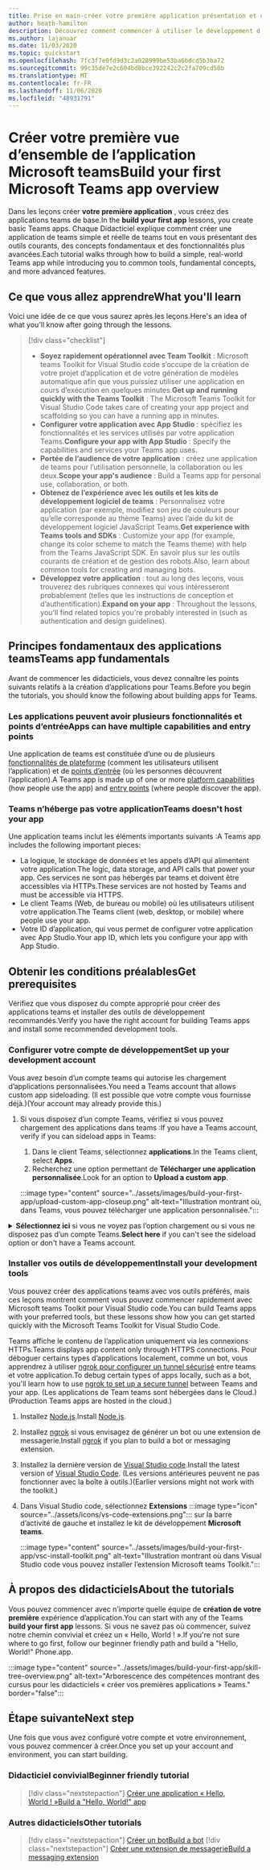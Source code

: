 ```yaml
---
title: Prise en main-créer votre première application présentation et conditions préalables
author: heath-hamilton
description: Découvrez comment commencer à utiliser le développement d’applications Microsoft teams et configurer votre environnement.
ms.author: lajanuar
ms.date: 11/03/2020
ms.topic: quickstart
ms.openlocfilehash: 7fc3f7e9fd9d3c2a028999be53ba6bdcd5b3ba72
ms.sourcegitcommit: 99c35de7e2c604bd8bce392242c2c2fa709cd50b
ms.translationtype: MT
ms.contentlocale: fr-FR
ms.lasthandoff: 11/06/2020
ms.locfileid: "48931791"
---
```

# <a name="build-your-first-microsoft-teams-app-overview"></a><span data-ttu-id="2c968-103">Créer votre première vue d’ensemble de l’application Microsoft teams</span><span class="sxs-lookup"><span data-stu-id="2c968-103">Build your first Microsoft Teams app overview</span></span>

<span data-ttu-id="2c968-104">Dans les leçons créer **votre première application** , vous créez des applications teams de base.</span><span class="sxs-lookup"><span data-stu-id="2c968-104">In the **build your first app** lessons, you create basic Teams apps.</span></span> <span data-ttu-id="2c968-105">Chaque Didacticiel explique comment créer une application de teams simple et réelle de teams tout en vous présentant des outils courants, des concepts fondamentaux et des fonctionnalités plus avancées.</span><span class="sxs-lookup"><span data-stu-id="2c968-105">Each tutorial walks through how to build a simple, real-world Teams app while introducing you to common tools, fundamental concepts, and more advanced features.</span></span>

## <a name="what-youll-learn"></a><span data-ttu-id="2c968-106">Ce que vous allez apprendre</span><span class="sxs-lookup"><span data-stu-id="2c968-106">What you'll learn</span></span>

<span data-ttu-id="2c968-107">Voici une idée de ce que vous saurez après les leçons.</span><span class="sxs-lookup"><span data-stu-id="2c968-107">Here's an idea of what you'll know after going through the lessons.</span></span>

> [!div class="checklist"]
  >
  > * <span data-ttu-id="2c968-108">**Soyez rapidement opérationnel avec Team Toolkit** : Microsoft teams Toolkit for Visual Studio code s’occupe de la création de votre projet d’application et de votre génération de modèles automatique afin que vous puissiez utiliser une application en cours d’exécution en quelques minutes.</span><span class="sxs-lookup"><span data-stu-id="2c968-108">**Get up and running quickly with the Teams Toolkit** : The Microsoft Teams Toolkit for Visual Studio Code takes care of creating your app project and scaffolding so you can have a running app in minutes.</span></span>
  > * <span data-ttu-id="2c968-109">**Configurer votre application avec App Studio** : spécifiez les fonctionnalités et les services utilisés par votre application Teams.</span><span class="sxs-lookup"><span data-stu-id="2c968-109">**Configure your app with App Studio** : Specify the capabilities and services your Teams app uses.</span></span>
  > * <span data-ttu-id="2c968-110">**Portée de l’audience de votre application** : créez une application de teams pour l’utilisation personnelle, la collaboration ou les deux.</span><span class="sxs-lookup"><span data-stu-id="2c968-110">**Scope your app's audience** : Build a Teams app for personal use, collaboration, or both.</span></span>
  > * <span data-ttu-id="2c968-111">**Obtenez de l’expérience avec les outils et les kits de développement logiciel de teams** : Personnalisez votre application (par exemple, modifiez son jeu de couleurs pour qu’elle corresponde au thème Teams) avec l’aide du kit de développement logiciel JavaScript Teams.</span><span class="sxs-lookup"><span data-stu-id="2c968-111">**Get experience with Teams tools and SDKs** : Customize your app (for example, change its color scheme to match the Teams theme) with help from the Teams JavaScript SDK.</span></span> <span data-ttu-id="2c968-112">En savoir plus sur les outils courants de création et de gestion des robots.</span><span class="sxs-lookup"><span data-stu-id="2c968-112">Also, learn about common tools for creating and managing bots.</span></span>
  > * <span data-ttu-id="2c968-113">**Développez votre application** : tout au long des leçons, vous trouverez des rubriques connexes qui vous intéresseront probablement (telles que les instructions de conception et d’authentification).</span><span class="sxs-lookup"><span data-stu-id="2c968-113">**Expand on your app** : Throughout the lessons, you'll find related topics you're probably interested in (such as authentication and design guidelines).</span></span>

## <a name="teams-app-fundamentals"></a><span data-ttu-id="2c968-114">Principes fondamentaux des applications teams</span><span class="sxs-lookup"><span data-stu-id="2c968-114">Teams app fundamentals</span></span>

<span data-ttu-id="2c968-115">Avant de commencer les didacticiels, vous devez connaître les points suivants relatifs à la création d’applications pour Teams.</span><span class="sxs-lookup"><span data-stu-id="2c968-115">Before you begin the tutorials, you should know the following about building apps for Teams.</span></span>

### <a name="apps-can-have-multiple-capabilities-and-entry-points"></a><span data-ttu-id="2c968-116">Les applications peuvent avoir plusieurs fonctionnalités et points d’entrée</span><span class="sxs-lookup"><span data-stu-id="2c968-116">Apps can have multiple capabilities and entry points</span></span>

<span data-ttu-id="2c968-117">Une application de teams est constituée d’une ou de plusieurs [fonctionnalités de plateforme](../concepts/capabilities-overview.md) (comment les utilisateurs utilisent l’application) et de [points d’entrée](../concepts/extensibility-points.md) (où les personnes découvrent l’application).</span><span class="sxs-lookup"><span data-stu-id="2c968-117">A Teams app is made up of one or more [platform capabilities](../concepts/capabilities-overview.md) (how people use the app) and [entry points](../concepts/extensibility-points.md) (where people discover the app).</span></span>

### <a name="teams-doesnt-host-your-app"></a><span data-ttu-id="2c968-118">Teams n’héberge pas votre application</span><span class="sxs-lookup"><span data-stu-id="2c968-118">Teams doesn't host your app</span></span>

<span data-ttu-id="2c968-119">Une application teams inclut les éléments importants suivants :</span><span class="sxs-lookup"><span data-stu-id="2c968-119">A Teams app includes the following important pieces:</span></span>

* <span data-ttu-id="2c968-120">La logique, le stockage de données et les appels d’API qui alimentent votre application.</span><span class="sxs-lookup"><span data-stu-id="2c968-120">The logic, data storage, and API calls that power your app.</span></span> <span data-ttu-id="2c968-121">Ces services ne sont pas hébergés par teams et doivent être accessibles via HTTPs.</span><span class="sxs-lookup"><span data-stu-id="2c968-121">These services are not hosted by Teams and must be accessible via HTTPS.</span></span>
* <span data-ttu-id="2c968-122">Le client Teams (Web, de bureau ou mobile) où les utilisateurs utilisent votre application.</span><span class="sxs-lookup"><span data-stu-id="2c968-122">The Teams client (web, desktop, or mobile) where people use your app.</span></span>
* <span data-ttu-id="2c968-123">Votre ID d’application, qui vous permet de configurer votre application avec App Studio.</span><span class="sxs-lookup"><span data-stu-id="2c968-123">Your app ID, which lets you configure your app with App Studio.</span></span>

## <a name="get-prerequisites"></a><span data-ttu-id="2c968-124">Obtenir les conditions préalables</span><span class="sxs-lookup"><span data-stu-id="2c968-124">Get prerequisites</span></span>

<span data-ttu-id="2c968-125">Vérifiez que vous disposez du compte approprié pour créer des applications teams et installer des outils de développement recommandés.</span><span class="sxs-lookup"><span data-stu-id="2c968-125">Verify you have the right account for building Teams apps and install some recommended development tools.</span></span>

### <a name="set-up-your-development-account"></a><span data-ttu-id="2c968-126">Configurer votre compte de développement</span><span class="sxs-lookup"><span data-stu-id="2c968-126">Set up your development account</span></span>

<span data-ttu-id="2c968-127">Vous avez besoin d’un compte teams qui autorise les chargement d’applications personnalisées.</span><span class="sxs-lookup"><span data-stu-id="2c968-127">You need a Teams account that allows custom app sideloading.</span></span> <span data-ttu-id="2c968-128">(Il est possible que votre compte vous fournisse déjà.)</span><span class="sxs-lookup"><span data-stu-id="2c968-128">(Your account may already provide this.)</span></span>

1. <span data-ttu-id="2c968-129">Si vous disposez d’un compte Teams, vérifiez si vous pouvez chargement des applications dans teams :</span><span class="sxs-lookup"><span data-stu-id="2c968-129">If you have a Teams account, verify if you can sideload apps in Teams:</span></span>
    1. <span data-ttu-id="2c968-130">Dans le client Teams, sélectionnez **applications**.</span><span class="sxs-lookup"><span data-stu-id="2c968-130">In the Teams client, select **Apps**.</span></span>
    1. <span data-ttu-id="2c968-131">Recherchez une option permettant de **Télécharger une application personnalisée**.</span><span class="sxs-lookup"><span data-stu-id="2c968-131">Look for an option to **Upload a custom app**.</span></span>

    :::image type="content" source="../assets/images/build-your-first-app/upload-custom-app-closeup.png" alt-text="Illustration montrant où, dans Teams, vous pouvez télécharger une application personnalisée.":::

<!-- markdownlint-disable MD033 -->
<details>

<summary><span data-ttu-id="2c968-133"><b>Sélectionnez ici</b> si vous ne voyez pas l’option chargement ou si vous ne disposez pas d’un compte Teams.</span><span class="sxs-lookup"><span data-stu-id="2c968-133"><b>Select here</b> if you can't see the sideload option or don't have a Teams account.</span></span></summary>

<span data-ttu-id="2c968-134">Vous pouvez obtenir un compte de test gratuit teams qui autorise l’application chargement en rejoignant le programme de développement Microsoft 365.</span><span class="sxs-lookup"><span data-stu-id="2c968-134">You can get a free Teams test account that allows app sideloading by joining the Microsoft 365 developer program.</span></span> <span data-ttu-id="2c968-135">(Le processus d’inscription prend environ deux minutes.)</span><span class="sxs-lookup"><span data-stu-id="2c968-135">(The registration process takes approximately two minutes.)</span></span>

1. <span data-ttu-id="2c968-136">Accédez au [programme de développement Microsoft 365](https://developer.microsoft.com/microsoft-365/dev-program).</span><span class="sxs-lookup"><span data-stu-id="2c968-136">Go to the [Microsoft 365 developer program](https://developer.microsoft.com/microsoft-365/dev-program).</span></span>
1. <span data-ttu-id="2c968-137">Sélectionnez **rejoindre** et suivez les instructions à l’écran.</span><span class="sxs-lookup"><span data-stu-id="2c968-137">Select **Join Now** and follow the onscreen instructions.</span></span>
1. <span data-ttu-id="2c968-138">Lorsque vous accédez à l’écran d’accueil, sélectionnez **configurer l’abonnement E5**.</span><span class="sxs-lookup"><span data-stu-id="2c968-138">When you get to the welcome screen, select **Set up E5 subscription**.</span></span>
1. <span data-ttu-id="2c968-139">Configurez votre compte d’administrateur.</span><span class="sxs-lookup"><span data-stu-id="2c968-139">Set up your administrator account.</span></span> <span data-ttu-id="2c968-140">Une fois que vous avez terminé, un écran semblable à celui-ci s’affiche.</span><span class="sxs-lookup"><span data-stu-id="2c968-140">Once you finish, you should see a screen like this.</span></span>
:::image type="content" source="../assets/images/build-your-first-app/dev-program-subscription.png" alt-text="Exemple de ce que vous voyez après vous être inscrit au programme pour les développeurs Microsoft 365.":::
1. <span data-ttu-id="2c968-142">Connectez-vous à teams à l’aide du compte d’administrateur que vous venez de configurer.</span><span class="sxs-lookup"><span data-stu-id="2c968-142">Log in to Teams using the administrator account you just set up.</span></span>
1. <span data-ttu-id="2c968-143">Vérifiez si vous disposez maintenant de l’option **Télécharger une application personnalisée** .</span><span class="sxs-lookup"><span data-stu-id="2c968-143">Verify if you now have the **Upload a custom app** option.</span></span>

</details>

### <a name="install-your-development-tools"></a><span data-ttu-id="2c968-144">Installer vos outils de développement</span><span class="sxs-lookup"><span data-stu-id="2c968-144">Install your development tools</span></span>

<span data-ttu-id="2c968-145">Vous pouvez créer des applications teams avec vos outils préférés, mais ces leçons montrent comment vous pouvez commencer rapidement avec Microsoft teams Toolkit pour Visual Studio code.</span><span class="sxs-lookup"><span data-stu-id="2c968-145">You can build Teams apps with your preferred tools, but these lessons show how you can get started quickly with the Microsoft Teams Toolkit for Visual Studio Code.</span></span>

<span data-ttu-id="2c968-146">Teams affiche le contenu de l’application uniquement via les connexions HTTPs.</span><span class="sxs-lookup"><span data-stu-id="2c968-146">Teams displays app content only through HTTPS connections.</span></span> <span data-ttu-id="2c968-147">Pour déboguer certains types d’applications localement, comme un bot, vous apprendrez à utiliser [ngrok pour configurer un tunnel sécurisé](../concepts/build-and-test/debug.md#locally-hosted) entre teams et votre application.</span><span class="sxs-lookup"><span data-stu-id="2c968-147">To debug certain types of apps locally, such as a bot, you'll learn how to use [ngrok to set up a secure tunnel](../concepts/build-and-test/debug.md#locally-hosted) between Teams and your app.</span></span> <span data-ttu-id="2c968-148">(Les applications de Team teams sont hébergées dans le Cloud.)</span><span class="sxs-lookup"><span data-stu-id="2c968-148">(Production Teams apps are hosted in the cloud.)</span></span>

1. <span data-ttu-id="2c968-149">Installez [Node.js](https://nodejs.org/en/).</span><span class="sxs-lookup"><span data-stu-id="2c968-149">Install [Node.js](https://nodejs.org/en/).</span></span>
1. <span data-ttu-id="2c968-150">Installez [ngrok](https://ngrok.com/download) si vous envisagez de générer un bot ou une extension de messagerie.</span><span class="sxs-lookup"><span data-stu-id="2c968-150">Install [ngrok](https://ngrok.com/download) if you plan to build a bot or messaging extension.</span></span>
1. <span data-ttu-id="2c968-151">Installez la dernière version de [Visual Studio code](https://code.visualstudio.com/download).</span><span class="sxs-lookup"><span data-stu-id="2c968-151">Install the latest version of [Visual Studio Code](https://code.visualstudio.com/download).</span></span> <span data-ttu-id="2c968-152">(Les versions antérieures peuvent ne pas fonctionner avec la boîte à outils.)</span><span class="sxs-lookup"><span data-stu-id="2c968-152">(Earlier versions might not work with the toolkit.)</span></span>
1. Dans Visual Studio code, sélectionnez **Extensions** :::image type="icon" source="../assets/icons/vs-code-extensions.png"::: sur la barre d’activité de gauche et installez le kit de développement **Microsoft teams**.

    :::image type="content" source="../assets/images/build-your-first-app/vsc-install-toolkit.png" alt-text="Illustration montrant où dans Visual Studio code vous pouvez installer l’extension Microsoft teams Toolkit.":::

## <a name="about-the-tutorials"></a><span data-ttu-id="2c968-155">À propos des didacticiels</span><span class="sxs-lookup"><span data-stu-id="2c968-155">About the tutorials</span></span>

<span data-ttu-id="2c968-156">Vous pouvez commencer avec n’importe quelle équipe de **création de votre première** expérience d’application.</span><span class="sxs-lookup"><span data-stu-id="2c968-156">You can start with any of the Teams **build your first app** lessons.</span></span> <span data-ttu-id="2c968-157">Si vous ne savez pas où commencer, suivez notre chemin convivial et créez un « Hello, World ! ».</span><span class="sxs-lookup"><span data-stu-id="2c968-157">If you're not sure where to go first, follow our beginner friendly path and build a "Hello, World!"</span></span> <span data-ttu-id="2c968-158">Phone.</span><span class="sxs-lookup"><span data-stu-id="2c968-158">app.</span></span>

:::image type="content" source="../assets/images/build-your-first-app/skill-tree-overview.png" alt-text="Arborescence des compétences montrant des cursus pour les didacticiels « créer vos premières applications » Teams." border="false":::

## <a name="next-step"></a><span data-ttu-id="2c968-160">Étape suivante</span><span class="sxs-lookup"><span data-stu-id="2c968-160">Next step</span></span>

<span data-ttu-id="2c968-161">Une fois que vous avez configuré votre compte et votre environnement, vous pouvez commencer à créer.</span><span class="sxs-lookup"><span data-stu-id="2c968-161">Once you set up your account and environment, you can start building.</span></span>

### <a name="beginner-friendly-tutorial"></a><span data-ttu-id="2c968-162">Didacticiel convivial</span><span class="sxs-lookup"><span data-stu-id="2c968-162">Beginner friendly tutorial</span></span>

> [!div class="nextstepaction"]
> [<span data-ttu-id="2c968-163">Créer une application « Hello, World ! »</span><span class="sxs-lookup"><span data-stu-id="2c968-163">Build a "Hello, World!" app</span></span>](../build-your-first-app/build-and-run.md)

### <a name="other-tutorials"></a><span data-ttu-id="2c968-164">Autres didacticiels</span><span class="sxs-lookup"><span data-stu-id="2c968-164">Other tutorials</span></span>

> [!div class="nextstepaction"]
> [<span data-ttu-id="2c968-165">Créer un bot</span><span class="sxs-lookup"><span data-stu-id="2c968-165">Build a bot</span></span>](../build-your-first-app/build-bot.md)
> [!div class="nextstepaction"]
> [<span data-ttu-id="2c968-166">Créer une extension de messagerie</span><span class="sxs-lookup"><span data-stu-id="2c968-166">Build a messaging extension</span></span>](../build-your-first-app/build-messaging-extension.md)
